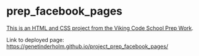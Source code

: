 prep_facebook_pages
===================

[This is an HTML and CSS project from the Viking Code School Prep Work](http://www.vikingcodeschool.com/web-markup-and-coding/let-s-build-facebook).

Link to deployed page: https://genetinderholm.github.io/project_prep_facebook_pages/
